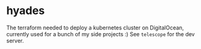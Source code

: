 # hyades

The terraform needed to deploy a kubernetes cluster on DigitalOcean, currently
used for a bunch of my side projects :) See `telescope` for the dev server.
